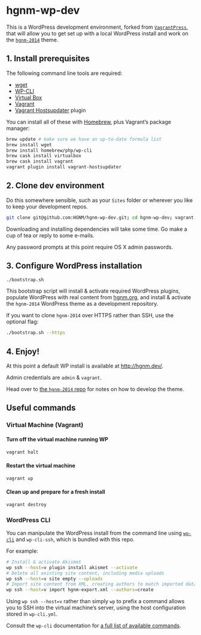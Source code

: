 # hgnm-wp-dev

This is a WordPress development environment, forked from [`VagrantPress`](https://github.com/vagrantpress/vagrantpress), that will allow you to get set up with a local WordPress install and work on the [`hgnm-2014`](https://github.com/HGNM/hgnm-2014) theme.


## 1. Install prerequisites

The following command line tools are required:
- [wget](https://www.gnu.org/software/wget/)
- [WP-CLI](https://wp-cli.org/)
- [Virtual Box](https://www.virtualbox.org/)
- [Vagrant](https://www.vagrantup.com/)
- [Vagrant Hostsupdater](https://github.com/cogitatio/vagrant-hostsupdater) plugin

You can install all of these with [Homebrew](http://brew.sh/), plus Vagrant’s package manager:

```sh
brew update # make sure we have an up-to-date formula list
brew install wget
brew install homebrew/php/wp-cli
brew cask install virtualbox
brew cask install vagrant
vagrant plugin install vagrant-hostsupdater
```


## 2. Clone dev environment

Do this somewhere sensible, such as your `Sites` folder or wherever you like to keep your development repos.

```sh
git clone git@github.com:HGNM/hgnm-wp-dev.git; cd hgnm-wp-dev; vagrant up
```

Downloading and installing dependencies will take some time. Go make a cup of tea or reply to some e-mails.

Any password prompts at this point require OS X admin passwords.


## 3. Configure WordPress installation

```sh
./bootstrap.sh
```

This bootstrap script will install & activate required WordPress plugins, populate WordPress with real content from [hgnm.org](http://hgnm.org), and install & activate the `hgnm-2014` WordPress theme as a development repository.

If you want to clone `hgnm-2014` over HTTPS rather than SSH, use the optional flag:

```sh
./bootstrap.sh --https
```


## 4. Enjoy!

At this point a default WP install is available at <http://hgnm.dev/>.

Admin credentials are `admin` & `vagrant`.

Head over to [the `hgnm-2014` repo](https://github.com/HGNM/hgnm-2014#set-up) for notes on how to develop the theme.


## Useful commands

### Virtual Machine (Vagrant)

#### Turn off the virtual machine running WP

```sh
vagrant halt
```

#### Restart the virtual machine

```sh
vagrant up
```

#### Clean up and prepare for a fresh install

```sh
vagrant destroy
```

### WordPress CLI

You can manipulate the WordPress install from the command line using [`wp-cli`](https://wp-cli.org/) and `wp-cli-ssh`, which is bundled with this repo.

For example:

```sh
# Install & activate Akismet
wp ssh --host=v plugin install akismet --activate
# Delete all existing site content, including media uploads
wp ssh --host=v site empty --uploads
# Import site content from XML, creating authors to match imported data
wp ssh --host=v import hgnm-export.xml --authors=create
```

Using `wp ssh --host=v` rather than simply `wp` to prefix a command allows you to SSH into the virtual machine’s server, using the host configuration stored in `wp-cli.yml`.

Consult the `wp-cli` documentation for [a full list of available commands](https://wp-cli.org/commands/).
